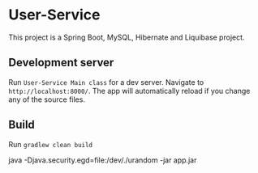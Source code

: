 # User-Service

This project is a Spring Boot, MySQL, Hibernate and Liquibase project.

## Development server

Run `User-Service Main class` for a dev server. Navigate to `http://localhost:8000/`. The app will automatically reload if you change any of the source files.

## Build

Run `gradlew clean build`

java -Djava.security.egd=file:/dev/./urandom -jar app.jar
